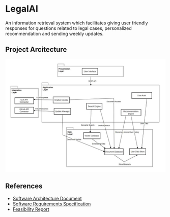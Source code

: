 # LegalAI
An information retrieval system which facilitates giving user friendly responses for questions related to legal cases, personalized recommendation and sending weekly updates.

## Project Arcitecture
<img src="docs/assets/Package%20Diagram.jpg" alt="Package Diagram" width="800"/>

## References

- [Software Architecture Document](docs/Software%20Architecture%20Document.pdf)
- [Software Requirements Specification](docs/Software%20Requirements%20Specification.pdf)
- [Feasibility Report](docs/Feasibility%20Report.pdf)
